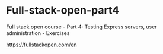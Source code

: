 # Full-stack-open-part4
Full stack open course - Part 4: Testing Express servers, user administration - Exercises

https://fullstackopen.com/en